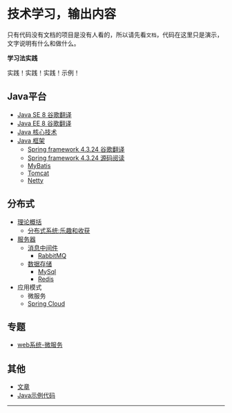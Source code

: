 # 技术学习，输出内容

只有代码没有文档的项目是没有人看的，所以请先看`文档`，代码在这里只是演示，文字说明有什么和做什么。


**学习法实践**

实践！实践！实践！示例！


##  Java平台
- [Java SE 8 谷歌翻译](java_se_doc_zh_8/README.md)
- [Java EE 8 谷歌翻译](java_ee_doc_zh_8/README.md)
- [Java 核心技术](JavaCore/README.md)
- [Java 框架](JavaFramework/README.md)
  - [Spring framework 4.3.24 谷歌翻译](JavaFramework/spring_framework_doc_zh_4.3.24/README.md)
  - [Spring framework 4.3.24 源码阅读](JavaFramework/spring_framework_source_4.3.24/README.md)
  - [MyBatis](JavaFramework/mybatis/README.md)
  - [Tomcat](JavaFramework/tomcat/README.md)
  - [Netty](JavaFramework/netty/README.md)


##  分布式
- [理论概括](distributedTheory/README.md) 
  - [分布式系统:乐趣和收获](distributedTheory/funAndprofit/README.md)
- [服务器](server/README.md)
  - [消息中间件](server/mq/README.md)
    - [RabbitMQ](server/mq/rabbitmq/README.md)
  - [数据存储](server/database/README.md)
    - [MySql](server/database/mysql/README.md)
    - [Redis](server/database/redis/README.md)
- 应用模式
  - 微服务
  - [Spring Cloud](spring-cloud/README.md)


##  专题
- [web系统-微服务](app/bigweb.md)


##  其他
- [文章](bbb/README.md)
- [Java示例代码](JavaLearingCode/README.md)

----
